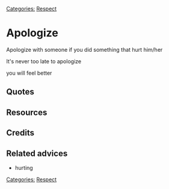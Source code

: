[Categories:](../Categories/index.md) [Respect](../Categories/Respect.md)
# Apologize

Apologize with someone if you did something that hurt him/her

It's never too late to apologize

you will feel better

## Quotes

## Resources

## Credits

## Related advices

- hurting

[Categories:](../Categories/index.md) [Respect](../Categories/Respect.md)
